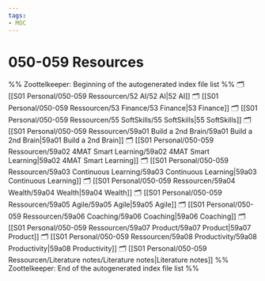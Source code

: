 ```yaml
---
tags: 
- MOC
---
```

# 050-059 Resources



%% Zoottelkeeper: Beginning of the autogenerated index file list  %%
🗂️ [[S01 Personal/050-059 Ressourcen/52 AI/52 AI|52 AI]]
🗂️ [[S01 Personal/050-059 Ressourcen/53 Finance/53 Finance|53 Finance]]
🗂️ [[S01 Personal/050-059 Ressourcen/55 SoftSkills/55 SoftSkills|55 SoftSkills]]
🗂️ [[S01 Personal/050-059 Ressourcen/59a01 Build a 2nd Brain/59a01 Build a 2nd Brain|59a01 Build a 2nd Brain]]
🗂️ [[S01 Personal/050-059 Ressourcen/59a02 4MAT Smart Learning/59a02 4MAT Smart Learning|59a02 4MAT Smart Learning]]
🗂️ [[S01 Personal/050-059 Ressourcen/59a03 Continuous Learning/59a03 Continuous Learning|59a03 Continuous Learning]]
🗂️ [[S01 Personal/050-059 Ressourcen/59a04 Wealth/59a04 Wealth|59a04 Wealth]]
🗂️ [[S01 Personal/050-059 Ressourcen/59a05 Agile/59a05 Agile|59a05 Agile]]
🗂️ [[S01 Personal/050-059 Ressourcen/59a06 Coaching/59a06 Coaching|59a06 Coaching]]
🗂️ [[S01 Personal/050-059 Ressourcen/59a07 Product/59a07 Product|59a07 Product]]
🗂️ [[S01 Personal/050-059 Ressourcen/59a08 Productivity/59a08 Productivity|59a08 Productivity]]
🗂️ [[S01 Personal/050-059 Ressourcen/Literature notes/Literature notes|Literature notes]]
%% Zoottelkeeper: End of the autogenerated index file list  %%

